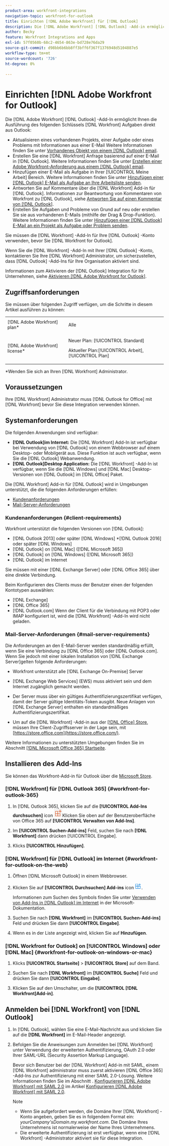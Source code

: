 ```yaml
---
product-area: workfront-integrations
navigation-topic: workfront-for-outlook
title: Einrichten [!DNL Adobe Workfront] für [!DNL Outlook]
description: Die [!DNL Adobe Workfront] [!DNL Outlook] -Add-in ermöglicht Ihnen die Ausführung des Schlüssels [!DNL Workfront] Aufgaben direkt von Outlook aus.
author: Becky
feature: Workfront Integrations and Apps
exl-id: 57f0560b-68c2-4654-863e-bd728e76da29
source-git-commit: d98bb6b6bb8ff3bff6f367f1376948d5104887e5
workflow-type: tm+mt
source-wordcount: '726'
ht-degree: 0%

---
```


# Einrichten [!DNL Adobe Workfront for Outlook]

<!-- Audited: 12/2023 -->

Die [!DNL Adobe Workfront] [!DNL Outlook] -Add-In ermöglicht Ihnen die Ausführung des folgenden Schlüssels [!DNL Workfront] Aufgaben direkt aus Outlook:

* Aktualisieren eines vorhandenen Projekts, einer Aufgabe oder eines Problems mit Informationen aus einer E-Mail Weitere Informationen finden Sie unter [Vorhandenes Objekt von einem [!DNL Outlook] email](../../workfront-integrations-and-apps/using-workfront-with-outlook/update-an-existing-object-from-an-outlook-email.md).
* Erstellen Sie eine [!DNL Workfront] Anfrage basierend auf einer E-Mail in [!DNL Outlook]. Weitere Informationen finden Sie unter [Erstellen einer Adobe Workfront-Anforderung aus einem [!DNL Outlook] email](../../workfront-integrations-and-apps/using-workfront-with-outlook/create-a-wf-request-from-an-outlook-email.md).
* Hinzufügen einer E-Mail als Aufgabe in Ihrer [!UICONTROL Meine Arbeit] Bereich. Weitere Informationen finden Sie unter [Hinzufügen einer [!DNL Outlook] E-Mail als Aufgabe an Ihre Arbeitsliste senden](../../workfront-integrations-and-apps/using-workfront-with-outlook/add-outlook-email-as-task-to-your-work-list.md).
* Antworten Sie auf Kommentare über die [!DNL Workfront] Add-in für [!DNL Outlook]. Informationen zur Beantwortung von Kommentaren von Workfront zu [!DNL Outlook], siehe [Antworten Sie auf einen Kommentar von [!DNL Outlook]](../../workfront-integrations-and-apps/using-workfront-with-outlook/reply-to-a-comment-from-outlook.md).
* Erstellen Sie Aufgaben und Probleme von Grund auf neu oder erstellen Sie sie aus vorhandenen E-Mails (mithilfe der Drag &amp; Drop-Funktion). Weitere Informationen finden Sie unter [Hinzufügen einer [!DNL Outlook] E-Mail an ein Projekt als Aufgabe oder Problem senden](../../workfront-integrations-and-apps/using-workfront-with-outlook/add-outlook-email-to-project-as-task-or-issue.md).

Sie müssen die [!DNL Workfront] -Add-In für Ihre [!DNL Outlook] -Konto verwenden, bevor Sie [!DNL Workfront for Outlook].

Wenn Sie die [!DNL Workfront] -Add-In mit Ihrer [!DNL Outlook] -Konto, kontaktieren Sie Ihre [!DNL Workfront] Administrator, um sicherzustellen, dass [!DNL Outlook] -Add-Ins für Ihre Organisation aktiviert sind.

Informationen zum Aktivieren der [!DNL Outlook] Integration für Ihr Unternehmen, siehe [Aktivieren [!DNL Adobe Workfront for Outlook]](../../administration-and-setup/configure-integrations/enable-workfront-for-outlook.md).

## Zugriffsanforderungen

Sie müssen über folgenden Zugriff verfügen, um die Schritte in diesem Artikel ausführen zu können:

<table style="table-layout:auto"> 
 <col> 
 <col> 
 <tbody> 
  <tr> 
   <td role="rowheader">[!DNL Adobe Workfront] plan*</td> 
   <td> <p>Alle</p> </td> 
  </tr> 
  <tr> 
   <td role="rowheader">[!DNL Adobe Workfront] license*</td> 
   <td> 
   <p>Neuer Plan: [!UICONTROL Standard]</p> 
   <p>Aktueller Plan:[!UICONTROL Arbeit], [!UICONTROL Plan]</p> </td> 
  </tr> 
 </tbody> 
</table>

&#42;Wenden Sie sich an Ihren [!DNL Workfront] Administrator.

## Voraussetzungen

Ihre [!DNL Workfront] Administrator muss [!DNL Outlook for Office] mit [!DNL Workfront] bevor Sie diese Integration verwenden können.

## Systemanforderungen

Die folgenden Anwendungen sind verfügbar:

* **[!DNL Outlook]im Internet:** Die [!DNL Workfront] Add-In ist verfügbar bei Verwendung von [!DNL Outlook] von einem Webbrowser auf einem Desktop- oder Mobilgerät aus. Diese Funktion ist auch verfügbar, wenn Sie die [!DNL Outlook] Webanwendung.
* **[!DNL Outlook]Desktop Application:** Die [!DNL Workfront] -Add-In ist verfügbar, wenn Sie die [!DNL Windows] und [!DNL Mac] Desktop-Versionen von [!DNL Outlook] im [!DNL Office] Paket.

Die [!DNL Workfront] Add-in für [!DNL Outlook] wird in Umgebungen unterstützt, die die folgenden Anforderungen erfüllen:

* [Kundenanforderungen](#client-requirements-client-requirements)
* [Mail-Server-Anforderungen](#mail-server-requirements-mail-server-requirements)

### Kundenanforderungen {#client-requirements}

Workfront unterstützt die folgenden Versionen von [!DNL Outlook]:

* [!DNL Outlook 2013] oder später [!DNL Windows]
*[!DNL  Outlook 2016] oder später [!DNL Windows]
* [!DNL Outlook] on [!DNL Mac] ([!DNL Microsoft 365])
* [!DNL Outlook] on [!DNL Windows] ([!DNL Microsoft 365])
* [!DNL Outlook] im Internet

Sie müssen mit einer [!DNL Exchange Server] oder [!DNL Office 365] über eine direkte Verbindung.

Beim Konfigurieren des Clients muss der Benutzer einen der folgenden Kontotypen auswählen:

* [!DNL Exchange]
* [!DNL Office 365]
* [!DNL Outlook.com]&#x200B;**&#x200B;**&#x200B; Wenn der Client für die Verbindung mit POP3 oder IMAP konfiguriert ist, wird die [!DNL Workfront] -Add-In wird nicht geladen.

### Mail-Server-Anforderungen {#mail-server-requirements}

Die Anforderungen an den E-Mail-Server werden standardmäßig erfüllt, wenn Sie eine Verbindung zu [!DNL Office 365] oder [!DNL Outlook.com]. Wenn Sie jedoch mit einer lokalen Installation von [!DNL Exchange Server]gelten folgende Anforderungen:

* Workfront unterstützt alle [!DNL Exchange On-Premise] Server
* [!DNL Exchange Web Services] (EWS) muss aktiviert sein und dem Internet zugänglich gemacht werden.
* Der Server muss über ein gültiges Authentifizierungszertifikat verfügen, damit der Server gültige Identitäts-Token ausgibt. Neue Anlagen von [!DNL Exchange Server] enthalten ein standardmäßiges Authentifizierungszertifikat.

  <!--this used to be here but Dev asked for it to be taken out - logged issue for editing this article on 4-26-2023: For more information, see [Digital certificates and encryption in [!DNL Exchange 2016]](https://technet.microsoft.com/en-us/library/dd351044(v=exchg.160).aspx) and [Set-AuthConfig](https://technet.microsoft.com/en-us/library/jj215766(v=exchg.160).aspx).-->

* Um auf die [!DNL Workfront] -Add-in aus der [[!DNL Office] Store](https://store.office.com/), müssen Ihre Client-Zugriffsserver in der Lage sein, mit  [https://store.office.com](https://store.office.com/).

Weitere Informationen zu unterstützten Umgebungen finden Sie im Abschnitt [[!DNL Microsoft Office 365] Startseite](https://products.office.com/en-us/office-365-home).

## Installieren des Add-Ins

Sie können das Workfront-Add-in für Outlook über die [Microsoft Store](https://appsource.microsoft.com/en-us/product/office/WA104380943?tab=Overview).

### [!DNL Workfront] für [!DNL Outlook 365] {#workfront-for-outlook-365}

1. In [!DNL Outlook 365], klicken Sie auf die **[!UICONTROL Add-Ins durchsuchen]** icon ![](assets/outlook-add-in-26x26.png)Klicken Sie oben auf der Benutzeroberfläche von Office 365 auf **[!UICONTROL Verwalten von Add-Ins]**.

1. Im **[!UICONTROL Suchen-Add-ins]** Feld, suchen Sie nach **[!DNL Workfront]** dann drücken [!UICONTROL Eingabe].

1. Klicks **[!UICONTROL Hinzufügen]**.

### [!DNL Workfront] für [!DNL Outlook] im Internet {#workfront-for-outlook-on-the-web}

1. Öffnen [!DNL Microsoft Outlook] in einem Webbrowser.
1. Klicken Sie auf **[!UICONTROL Durchsuchen] Add-ins** icon ![](assets/outlook-add-in-web-version-20x20.png).

   Informationen zum Suchen des Symbols finden Sie unter [Verwenden von Add-Ins in [!DNL Outlook] im Internet](https://support.microsoft.com/en-us/office/using-add-ins-in-outlook-on-the-web-8f2ce816-5df4-44a5-958c-f7f9d6dabdce#bkmk_addaddinsicon) in der Microsoft-Dokumentation.

1. Suchen Sie nach **[!DNL Workfront]** im **[!UICONTROL Suchen-Add-ins]** Feld und drücken Sie dann **[!UICONTROL Eingabe]**.

1. Wenn es in der Liste angezeigt wird, klicken Sie auf **Hinzufügen**.

### [!DNL Workfront for Outlook] on [!UICONTROL Windows] oder [!DNL Mac] {#workfront-for-outlook-on-windows-or-mac}

1. Klicks **[!UICONTROL Startseite]** > **[!UICONTROL Store]** auf dem Band.

1. Suchen Sie nach **[!DNL Workfront]** im **[!UICONTROL Suche]** Feld und drücken Sie dann **[!UICONTROL Eingabe]**.

1. Klicken Sie auf den Umschalter, um die **[!UICONTROL [!DNL Workfront]Add-in]**.

## Anmelden bei [!DNL Workfront] von [!DNL Outlook]

1. In [!DNL Outlook], wählen Sie eine E-Mail-Nachricht aus und klicken Sie auf die **[!DNL Workfront]** im E-Mail-Header angezeigt.
1. Befolgen Sie die Anweisungen zum Anmelden bei [!DNL Workfront] unter Verwendung der erweiterten Authentifizierung, OAuth 2.0 oder Ihrer SAML-URL (Security Assertion Markup Language).

   Bevor sich Benutzer bei der [!DNL Workfront] Add-in mit SAML, einem [!DNL Workfront] administrator muss zuerst aktivieren [!DNL Office 365] -Add-Ins zur Authentifizierung mit einer SAML 2.0-Lösung. Weitere Informationen finden Sie im Abschnitt . [Konfigurieren [!DNL Adobe Workfront] mit SAML 2.0](../../administration-and-setup/add-users/single-sign-on/configure-workfront-saml-2.md#enable-saml-with-office-365) im Artikel [Konfigurieren [!DNL Adobe Workfront] mit SAML 2.0](../../administration-and-setup/add-users/single-sign-on/configure-workfront-saml-2.md).

   >[!NOTE]
   >
   >* Wenn Sie aufgefordert werden, die Domäne Ihrer [!DNL Workfront] -Konto angeben, geben Sie es in folgendem Format ein: *yourCompany&#39;sDomain.my.workfront.com*. Die Domäne Ihres Unternehmens ist normalerweise der Name Ihres Unternehmens.
   >* Die erweiterte Authentifizierung ist erst verfügbar, wenn eine [!DNL Workfront] -Administrator aktiviert sie für diese Integration.

